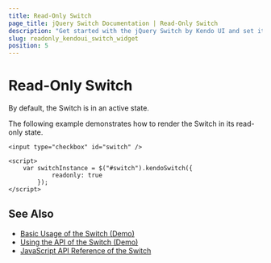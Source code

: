 ```yaml
---
title: Read-Only Switch
page_title: jQuery Switch Documentation | Read-Only Switch
description: "Get started with the jQuery Switch by Kendo UI and set it into its read-only state."
slug: readonly_kendoui_switch_widget
position: 5
---
```


# Read-Only Switch

By default, the Switch is in an active state.

The following example demonstrates how to render the Switch in its read-only state.

    <input type="checkbox" id="switch" />

    <script>
        var switchInstance = $("#switch").kendoSwitch({
                readonly: true
            });
    </script>

## See Also

* [Basic Usage of the Switch (Demo)](https://demos.telerik.com/kendo-ui/switch/index)
* [Using the API of the Switch (Demo)](https://demos.telerik.com/kendo-ui/switch/api)
* [JavaScript API Reference of the Switch](/api/javascript/ui/switch)
